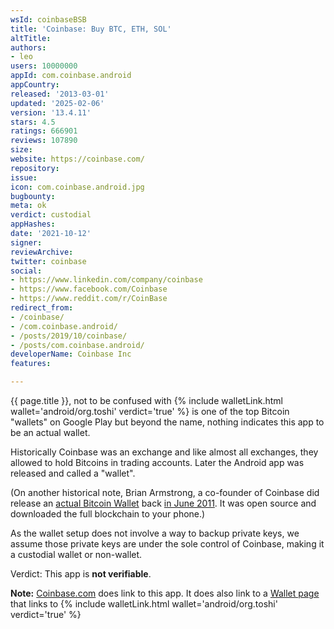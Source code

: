 ```yaml
---
wsId: coinbaseBSB
title: 'Coinbase: Buy BTC, ETH, SOL'
altTitle: 
authors:
- leo
users: 10000000
appId: com.coinbase.android
appCountry: 
released: '2013-03-01'
updated: '2025-02-06'
version: '13.4.11'
stars: 4.5
ratings: 666901
reviews: 107890
size: 
website: https://coinbase.com/
repository: 
issue: 
icon: com.coinbase.android.jpg
bugbounty: 
meta: ok
verdict: custodial
appHashes: 
date: '2021-10-12'
signer: 
reviewArchive: 
twitter: coinbase
social:
- https://www.linkedin.com/company/coinbase
- https://www.facebook.com/Coinbase
- https://www.reddit.com/r/CoinBase
redirect_from:
- /coinbase/
- /com.coinbase.android/
- /posts/2019/10/coinbase/
- /posts/com.coinbase.android/
developerName: Coinbase Inc
features: 

---
```


{{ page.title }}, not to be confused with
{% include walletLink.html wallet='android/org.toshi' verdict='true' %}
is one of the top Bitcoin "wallets" on Google Play but beyond the
name, nothing indicates this app to be an actual wallet.

Historically Coinbase was an exchange and like almost all exchanges, they
allowed to hold Bitcoins in trading accounts. Later the Android app was released
and called a "wallet".

(On another historical note, Brian Armstrong, a co-founder of Coinbase did release
an [actual Bitcoin Wallet](https://github.com/barmstrong/bitcoin-android) back
[in June 2011](https://thenextweb.com/mobile/2011/07/06/bitcoin-payments-go-mobile-with-bitcoin-for-android/).
It was open source and downloaded the full blockchain to your phone.)

As the wallet setup does not involve a way to backup private keys, we assume those
private keys are under the sole control of Coinbase, making it
a custodial wallet or non-wallet.

Verdict: This app is **not verifiable**.

**Note:** [Coinbase.com](https://www.coinbase.com/) does link to this app. It
does also link to a [Wallet page](https://wallet.coinbase.com/) that links to
{% include walletLink.html wallet='android/org.toshi' verdict='true' %}
